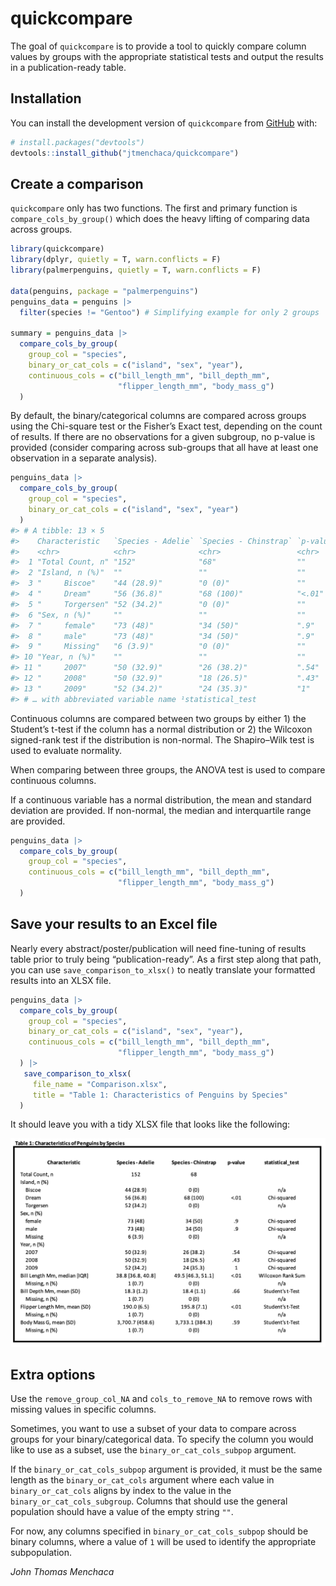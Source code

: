 
<!-- README.md is generated from README.Rmd. Please edit that file -->

# quickcompare

<!-- badges: start -->
<!-- badges: end -->

The goal of `quickcompare` is to provide a tool to quickly compare
column values by groups with the appropriate statistical tests and
output the results in a publication-ready table.

## Installation

You can install the development version of `quickcompare` from
[GitHub](https://github.com/) with:

``` r
# install.packages("devtools")
devtools::install_github("jtmenchaca/quickcompare")
```

## Create a comparison

`quickcompare` only has two functions. The first and primary function is
`compare_cols_by_group()` which does the heavy lifting of comparing data
across groups.

``` r
library(quickcompare)
library(dplyr, quietly = T, warn.conflicts = F)
library(palmerpenguins, quietly = T, warn.conflicts = F)

data(penguins, package = "palmerpenguins")
penguins_data = penguins |>
  filter(species != "Gentoo") # Simplifying example for only 2 groups

summary = penguins_data |> 
  compare_cols_by_group(
    group_col = "species", 
    binary_or_cat_cols = c("island", "sex", "year"), 
    continuous_cols = c("bill_length_mm", "bill_depth_mm", 
                        "flipper_length_mm", "body_mass_g")
  )
```

By default, the binary/categorical columns are compared across groups
using the Chi-square test or the Fisher’s Exact test, depending on the
count of results. If there are no observations for a given subgroup, no
p-value is provided (consider comparing across sub-groups that all have
at least one observation in a separate analysis).

``` r
penguins_data |> 
  compare_cols_by_group(
    group_col = "species", 
    binary_or_cat_cols = c("island", "sex", "year")
  )
#> # A tibble: 13 × 5
#>    Characteristic   `Species - Adelie` `Species - Chinstrap` `p-value` statist…¹
#>    <chr>            <chr>              <chr>                 <chr>     <chr>    
#>  1 "Total Count, n" "152"              "68"                  ""        ""       
#>  2 "Island, n (%)"  ""                 ""                    ""        ""       
#>  3 "     Biscoe"    "44 (28.9)"        "0 (0)"               ""        "n/a"    
#>  4 "     Dream"     "56 (36.8)"        "68 (100)"            "<.01"    "Chi-squ…
#>  5 "     Torgersen" "52 (34.2)"        "0 (0)"               ""        "n/a"    
#>  6 "Sex, n (%)"     ""                 ""                    ""        ""       
#>  7 "     female"    "73 (48)"          "34 (50)"             ".9"      "Chi-squ…
#>  8 "     male"      "73 (48)"          "34 (50)"             ".9"      "Chi-squ…
#>  9 "     Missing"   "6 (3.9)"          "0 (0)"               ""        "n/a"    
#> 10 "Year, n (%)"    ""                 ""                    ""        ""       
#> 11 "     2007"      "50 (32.9)"        "26 (38.2)"           ".54"     "Chi-squ…
#> 12 "     2008"      "50 (32.9)"        "18 (26.5)"           ".43"     "Chi-squ…
#> 13 "     2009"      "52 (34.2)"        "24 (35.3)"           "1"       "Chi-squ…
#> # … with abbreviated variable name ¹​statistical_test
```

Continuous columns are compared between two groups by either 1) the
Student’s t-test if the column has a normal distribution or 2) the
Wilcoxon signed-rank test if the distribution is non-normal. The
Shapiro–Wilk test is used to evaluate normality.

When comparing between three groups, the ANOVA test is used to compare
continuous columns.

If a continuous variable has a normal distribution, the mean and
standard deviation are provided. If non-normal, the median and
interquartile range are provided.

``` r
penguins_data |> 
  compare_cols_by_group(
    group_col = "species", 
    continuous_cols = c("bill_length_mm", "bill_depth_mm", 
                        "flipper_length_mm", "body_mass_g")
  )
```

## Save your results to an Excel file

Nearly every abstract/poster/publication will need fine-tuning of
results table prior to truly being “publication-ready”. As a first step
along that path, you can use `save_comparison_to_xlsx()` to neatly
translate your formatted results into an XLSX file.

``` r
penguins_data |> 
  compare_cols_by_group(
    group_col = "species", 
    binary_or_cat_cols = c("island", "sex", "year"), 
    continuous_cols = c("bill_length_mm", "bill_depth_mm", 
                        "flipper_length_mm", "body_mass_g")
  ) |>
   save_comparison_to_xlsx(
     file_name = "Comparison.xlsx",
     title = "Table 1: Characteristics of Penguins by Species"
  )
```

It should leave you with a tidy XLSX file that looks like the following:

![A tidy XLSX table](man/figures/README-example-xlsx.png)

## Extra options

Use the `remove_group_col_NA` and `cols_to_remove_NA` to remove rows
with missing values in specific columns.

Sometimes, you want to use a subset of your data to compare across
groups for your binary/categorical data. To specify the column you would
like to use as a subset, use the `binary_or_cat_cols_subpop` argument.

If the `binary_or_cat_cols_subpop` argument is provided, it must be the
same length as the `binary_or_cat_cols` argument where each value in
`binary_or_cat_cols` aligns by index to the value in the
`binary_or_cat_cols_subgroup`. Columns that should use the general
population should have a value of the empty string `""`.

For now, any columns specified in `binary_or_cat_cols_subpop` should be
binary columns, where a value of `1` will be used to identify the
appropriate subpopulation.

*John Thomas Menchaca*
